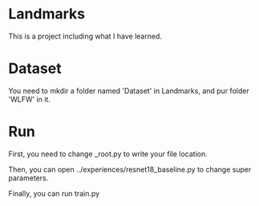 # Landmarks
This is a project including what I have learned.

# Dataset
You need to mkdir a folder named 'Dataset' in Landmarks, and pur folder 'WLFW' in it.

# Run
First, you need to change _root.py to write your file location.

Then, you can open ../experiences/resnet18_baseline.py to change super parameters.

Finally, you can run train.py
